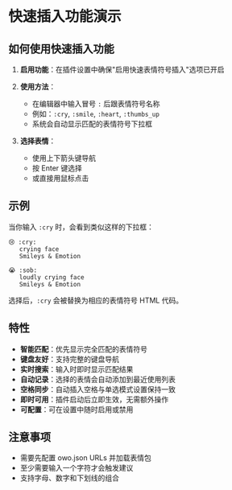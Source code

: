 # 快速插入功能演示

## 如何使用快速插入功能

1. **启用功能**：在插件设置中确保"启用快速表情符号插入"选项已开启

2. **使用方法**：

   - 在编辑器中输入冒号 `:` 后跟表情符号名称
   - 例如：`:cry`, `:smile`, `:heart`, `:thumbs_up`
   - 系统会自动显示匹配的表情符号下拉框

3. **选择表情**：
   - 使用上下箭头键导航
   - 按 Enter 键选择
   - 或直接用鼠标点击

## 示例

当你输入 `:cry` 时，会看到类似这样的下拉框：

```
😢 :cry:
   crying face
   Smileys & Emotion

😭 :sob:
   loudly crying face
   Smileys & Emotion
```

选择后，`:cry` 会被替换为相应的表情符号 HTML 代码。

## 特性

- **智能匹配**：优先显示完全匹配的表情符号
- **键盘友好**：支持完整的键盘导航
- **实时搜索**：输入时即时显示匹配结果
- **自动记录**：选择的表情会自动添加到最近使用列表
- **空格同步**：自动插入空格与单选模式设置保持一致
- **即时可用**：插件启动后立即生效，无需额外操作
- **可配置**：可在设置中随时启用或禁用

## 注意事项

- 需要先配置 owo.json URLs 并加载表情包
- 至少需要输入一个字符才会触发建议
- 支持字母、数字和下划线的组合
